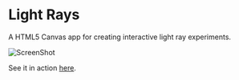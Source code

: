 # Light Rays
A HTML5 Canvas app for creating interactive light ray experiments.

![ScreenShot](https://raw.github.com/jonnytownend/light-rays/master/Images/screenshot.png)

See it in action [here](http://lightrays.bitballoon.com).
